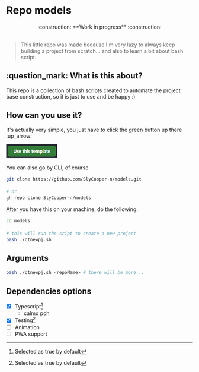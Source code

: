 # Repo models

<div align="center">
:construction: **Work in progress** :construction:
</div>

<br />

> This little repo was made because I'm very lazy to always keep building a project from scratch... and also to learn a bit about bash script.

## :question_mark: What is this about?

This repo is a collection of bash scripts created to automate the project base construction, so it is just to use and be happy :)

## How can you use it?

It's actually very simple, you just have to click the green button up there :up_arrow:

[![Use this template](./_docs/use-this-template-btn.png)](https://github.com/SlyCooper-n/models/generate)

You can also go by CLI, of course

```bash
git clone https://github.com/SlyCooper-n/models.git

# or
gh repo clone SlyCooper-n/models
```

After you have this on your machine, do the following:

```bash
cd models

# this will run the sript to create a new project
bash ./ctnewpj.sh
```

## Arguments

```bash
bash ./ctnewpj.sh <repoName> # there will be more...
```

## Dependencies options

- [x] Typescript[^marked]
  - calmo poh
- [x] Testing[^marked]
- [ ] Animation
- [ ] PWA support

[^marked]: Selected as true by default
